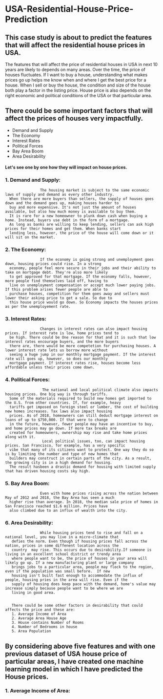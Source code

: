 # USA-Residential-House-Price-Prediction

## This case study is about to predict the features that will affect the  residential house prices in USA.  

The features that will affect the price of residential houses in USA in next 10 years are likely to depends on many areas.
Over the time, the price of houses fluctuates. If I want to buy a house, understanding what makes prices go up helps me know when and where I get the best price for a house. When I sell or buy the house, the condition and size of the house both play a factor in the listing price. House price is also depends on the right economic and political conditions of the USA or that particular area.

## There could be some important factors that will affect the prices of houses very impactfully.
- Demand and Supply
- The Economy
- Interest Rates
- Political Forces
- Bay Area Boom
- Area Desirability

#### Let's see one by one how they will impact on house prices.

### 1. Demand and Supply:
                    The housing market is subject to the same economic laws of supply and demand as every other industry. 
      When there are more buyers than sellers, the supply of houses goes down and the demand goes up, making houses harder to 
      buy and more expensive. It's not just the amount of houses available, but also how much money is available to buy them.
      It is rare for a new homeowner to plunk down cash when buying a home. Instead, buyers use debt in the form of a mortgage.
      As long as banks are willing to keep lending, sellers can ask high prices for their homes and get them. When banks start
      lending less, however, the price of the house will come down or it will sit on the market.

### 2. The Economy:
                    If the economy is going strong and unemployment goes down, housing prices could rise. In a strong
      economy, people feel more secure in their jobs and their ability to take on mortgage debt. They're also more likely 
      to get approved for that mortgage. If the economy falls, however, more people find themselves laid off, having to 
      live on unemployment compensation or accept much lower paying jobs. If this problem arises fewer people are able to 
      purchase houses, competition for them goes away and sellers must lower their asking price to get a sale. So due to 
      this house price would go down. So Economy impacts the houses prices as per the unemployement rate. 
      
### 3. Interest Rates:
                    Changes in interest rates can also impact housing prices. If interest rate is low, home prices tend to 
      be high. There could be One reason for that and it is such that low interest rates encourage buyers, and the more buyers
      there are, there would be more competetion for purchasing houses. A lower interest rate lets us borrow more without 
      seeing a huge jump in our monthly mortgage payment. If the interest rate will goes up, however, so does our monthly 
      mortgage payment. If interest rates rise, houses become less affordable unless their prices come down.

### 4. Political Forces:
                     The national and local political climate also impacts housing prices. One big way is through tariffs.
      Some of the materials required to build new homes get imported to the U.S. from other countries. If, for example, heavy
      tariffs get imposed on foreign steel or lumber, the cost of building new homes increases. Tax laws also impact housing 
      prices. As of 2018, homeowners can still deduct mortgage interest on loans of up to $750,000. If that were to change 
      in the future, however, fewer people may have an incentive to buy, and home prices may go down. If more tax breaks are
      created for homeowners, ownership may rise and take home prices along with it. 
                     Local political issues, too, can impact housing prices. San Francisco, for example, has a very specific 
      vibe that many of its citizens want to protect. One way they do so is by limiting the number and type of new homes that
      builders may construct in certain parts of the city. As a result, the growing city is in a high demand for housing. 
      The result hasbeen a drastic demand for housing with limited supply that has driven housing costs sky high. 
      
      
### 5. Bay Area Boom:
                    Even with home prices rising across the nation between May of 2012 and 2018, the Bay Area has seen a much
      higher rise than average. In 2018, the median sale price of homes in San Francisco reached $1.6 million. Prices have 
      also climbed due to an influx of wealth into the city. 
                      
      
### 6. Area Desirability:
                    While housing prices tend to rise and fall on a national level, you may live in a micro-climate that
       defies the norm. Even though if housing prices fall across the nation, prices in some diffenent location across the 
       country  may rise. This occurs due to desirability.If someone is living in an excellent school district or trendy area
       where people want to be, the price of houses in your area will likely go up. If a new manufacturing plant or large company 
       brings jobs to a particular area, people may flock to the region, even if the population was small before.  If new 
       housing isn't built fast enough to accommodate the influx of people, housing pries in the area will rise. Even if the 
       supply of housing does keep pace with the demand, home's value may increase simply because people want to be where we are 
       living in good area.
      
      
       There could be some other factors in desirability that could affects the price and these are:
       1. Average Income of Area
       2. Average Area House Age
       3. House contains Number of Rooms
       4. Number of Bedrooms in house
       5. Area Population

## By considering above five features and with one previous dataset of USA house price of particular areas, I have created one machine learning model in which I have predicted    the House prices.
  
### 1. Average Income of Area: 














       
                  
